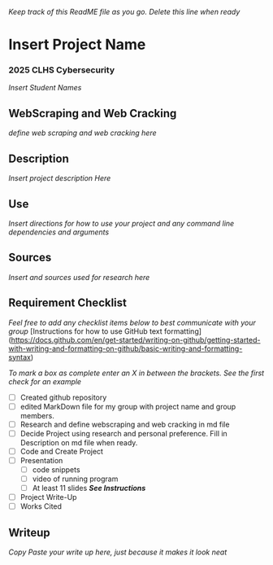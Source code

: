 _Keep track of this ReadME file as you go. Delete this line when ready_ 
# Insert Project Name
### 2025 CLHS Cybersecurity
_Insert Student Names_

## WebScraping and Web Cracking
_define web scraping and web cracking here_

## Description
_Insert project description Here_

## Use
_Insert directions for how to use your project and any command line dependencies and arguments_

## Sources
_Insert and sources used for research here_

## Requirement Checklist
_Feel free to add any checklist items below to best communicate with your group_
[Instructions for how to use GitHub text formatting] (https://docs.github.com/en/get-started/writing-on-github/getting-started-with-writing-and-formatting-on-github/basic-writing-and-formatting-syntax) 

_To mark a box as complete enter an X in between the brackets. See the first check for an example_
- [ ] Created github repository
- [ ] edited MarkDown file for my group with project name and group members.
- [ ] Research and define webscraping and web cracking in md file
- [ ] Decide Project using research and personal preference. Fill in Description on md file when ready.
- [ ] Code and Create Project
- [ ] Presentation
   - [ ] code snippets
   - [ ] video of running program
   - [ ] At least 11 slides **_See Instructions_**
- [ ] Project Write-Up
- [ ] Works Cited

## Writeup
_Copy Paste your write up here, just because it makes it look neat_
